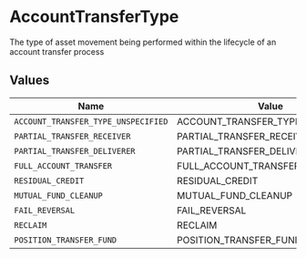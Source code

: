 # AccountTransferType

The type of asset movement being performed within the lifecycle of an account transfer process


## Values

| Name                                | Value                               |
| ----------------------------------- | ----------------------------------- |
| `ACCOUNT_TRANSFER_TYPE_UNSPECIFIED` | ACCOUNT_TRANSFER_TYPE_UNSPECIFIED   |
| `PARTIAL_TRANSFER_RECEIVER`         | PARTIAL_TRANSFER_RECEIVER           |
| `PARTIAL_TRANSFER_DELIVERER`        | PARTIAL_TRANSFER_DELIVERER          |
| `FULL_ACCOUNT_TRANSFER`             | FULL_ACCOUNT_TRANSFER               |
| `RESIDUAL_CREDIT`                   | RESIDUAL_CREDIT                     |
| `MUTUAL_FUND_CLEANUP`               | MUTUAL_FUND_CLEANUP                 |
| `FAIL_REVERSAL`                     | FAIL_REVERSAL                       |
| `RECLAIM`                           | RECLAIM                             |
| `POSITION_TRANSFER_FUND`            | POSITION_TRANSFER_FUND              |